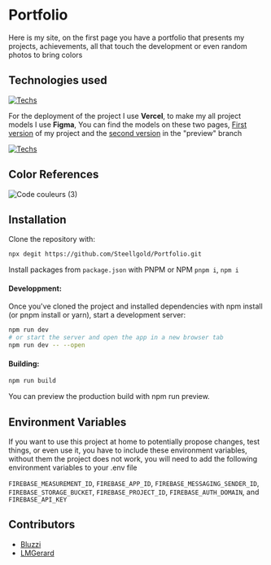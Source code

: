 
# Portfolio

Here is my site, on the first page you have a portfolio that presents my projects, achievements, all that touch the development or even random photos to bring colors
## Technologies used

[![Techs](https://skillicons.dev/icons?i=svelte,typescript,scss,js,html,firebase)](https://skillicons.dev)

For the deployment of the project I use **Vercel**, to make my all project models I use **Figma**, You can find the models on these two pages, [First version](https://www.figma.com/file/T25TyKTK75lAsAXTBHdl2B/New-portfolio?node-id=14%3A43) of my project and the [second version](https://www.figma.com/file/FFj5HB04eYnIOpWNCns1k9/Portfolio?node-id=41%3A2) in the "preview" branch

[![Techs](https://skillicons.dev/icons?i=vercel,figma)](https://skillicons.dev)
## Color References

![Code couleurs (3)](https://user-images.githubusercontent.com/51505384/188270679-1eea7805-217b-4a54-8842-bc7724f17fb6.png)

## Installation

Clone the repository with:
```bash
npx degit https://github.com/Steellgold/Portfolio.git
```

Install packages from `package.json` with PNPM or NPM `pnpm i`, `npm i`

#### Developpment:

Once you've cloned the project and installed dependencies with npm install (or pnpm install or yarn), start a development server:

```BASH
npm run dev
# or start the server and open the app in a new browser tab
npm run dev -- --open
```

#### Building:
```BASH
npm run build
```

You can preview the production build with npm run preview.
## Environment Variables

If you want to use this project at home to potentially propose changes, test things, or even use it, you have to include these environment variables, without them the project does not work, you will need to add the following environment variables to your .env file

`FIREBASE_MEASUREMENT_ID`, `FIREBASE_APP_ID`, `FIREBASE_MESSAGING_SENDER_ID`, `FIREBASE_STORAGE_BUCKET`, `FIREBASE_PROJECT_ID`, `FIREBASE_AUTH_DOMAIN`, and `FIREBASE_API_KEY`
## Contributors

* [Bluzzi](https://github.com/Bluzzi)
* [LMGerard](https://github.com/LMGerard)
